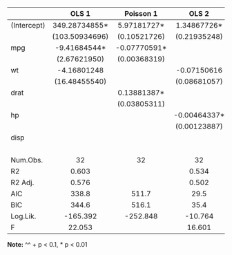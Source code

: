

|            |     OLS 1      |  Poisson 1   |    OLS 2     |    Logit 1    |   Logit 2    |
|:-----------|:--------------:|:------------:|:------------:|:-------------:|:------------:|
|(Intercept) | 349.28734855*  | 5.97181727*  | 1.34867726*  |  17.09975551  |  1.40342203  |
|            | (103.50934696) | (0.10521726) | (0.21935248) | (10.84261865) | (1.36756660) |
|mpg         |  -9.41684544*  | -0.07770591* |              |               |              |
|            |  (2.67621950)  | (0.00368319) |              |               |              |
|wt          |  -4.16801248   |              | -0.07150616  |               |              |
|            | (16.48455540)  |              | (0.08681057) |               |              |
|drat        |                | 0.13881387*  |              |  -1.71683105  |              |
|            |                | (0.03805311) |              | (1.90934366)  |              |
|hp          |                |              | -0.00464337* | -0.08901954+  | 0.12170173+  |
|            |                |              | (0.00123887) | (0.03933000)  | (0.06777320) |
|disp        |                |              |              |               | -0.09517972+ |
|            |                |              |              |               | (0.04800283) |
|Num.Obs.    |       32       |      32      |      32      |      32       |      32      |
|R2          |     0.603      |              |    0.534     |               |              |
|R2 Adj.     |     0.576      |              |    0.502     |               |              |
|AIC         |     338.8      |    511.7     |     29.5     |     21.9      |     22.7     |
|BIC         |     344.6      |    516.1     |     35.4     |     26.3      |     27.1     |
|Log.Lik.    |    -165.392    |   -252.848   |   -10.764    |    -7.928     |    -8.356    |
|F           |     22.053     |              |    16.601    |               |              |

__Note:__
^^ + p < 0.1, * p < 0.01
